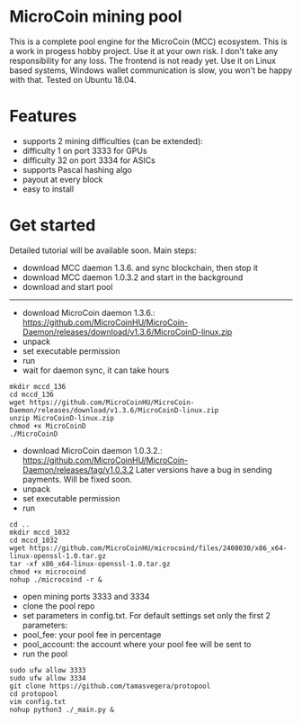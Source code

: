 # MicroCoin mining pool
 This is a complete pool engine for the MicroCoin (MCC) ecosystem.
 This is a work in progess hobby project. Use it at your own risk. I don't take any responsibility for any loss.
 The frontend is not ready yet.
 Use it on Linux based systems, Windows wallet communication is slow, you won't be happy with that.
 Tested on Ubuntu 18.04.
 
# Features
 - supports 2 mining difficulties (can be extended):
  - difficulty 1 on port 3333 for GPUs
  - difficulty 32 on port 3334 for ASICs
 - supports Pascal hashing algo
 - payout at every block
 - easy to install
 # Get started
 Detailed tutorial will be available soon.
 Main steps:
 - download MCC daemon 1.3.6. and sync blockchain, then stop it
 - download MCC daemon 1.0.3.2 and start in the background
 - download and start pool
 ------------------------------
- download MicroCoin daemon 1.3.6.: https://github.com/MicroCoinHU/MicroCoin-Daemon/releases/download/v1.3.6/MicroCoinD-linux.zip
- unpack
- set executable permission
- run
- wait for daemon sync, it can take hours
```
mkdir mccd_136
cd mccd_136
wget https://github.com/MicroCoinHU/MicroCoin-Daemon/releases/download/v1.3.6/MicroCoinD-linux.zip
unzip MicroCoinD-linux.zip
chmod +x MicroCoinD
./MicroCoinD
```
- download MicroCoin daemon 1.0.3.2.: https://github.com/MicroCoinHU/MicroCoin-Daemon/releases/tag/v1.0.3.2
  Later versions have a bug in sending payments. Will be fixed soon.
- unpack
- set executable permission
- run

```
cd ..
mkdir mccd_1032
cd mccd_1032
wget https://github.com/MicroCoinHU/microcoind/files/2408030/x86_x64-linux-openssl-1.0.tar.gz
tar -xf x86_x64-linux-openssl-1.0.tar.gz
chmod +x microcoind
nohup ./microcoind -r &
```
- open mining ports 3333 and 3334
- clone the pool repo
- set parameters in config.txt. For default settings set only the first 2 parameters:
 - pool_fee: your pool fee in percentage
 - pool_account: the account where your pool fee will be sent to
- run the pool
```
sudo ufw allow 3333
sudo ufw allow 3334
git clone https://github.com/tamasvegera/protopool
cd protopool
vim config.txt
nohup python3 ./_main.py &
```
